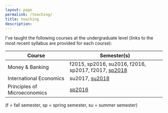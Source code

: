 ```yaml
---
layout: page
permalink: /teaching/
title: teaching
description: 
---
```


I've taught the following courses at the undergraduate level (links to the most recent syllabus are provided for each course):

| Course                        | Semester(s)                                         |
|-------------------------------|-----------------------------------------------------|
 Money & Banking               | f2015, sp2016, su2016, f2016, sp2017, f2017, [sp2018](https://drive.google.com/open?id=1-KsqTI43-Aj7o74THp9516iQazxGA0Fp)|
 International Economics       | su2017, [su2018](https://drive.google.com/open?id=19bNOvuJUcOuJfaMDThSlAZXRHv24Qy5o)|
 Principles of Microeconomics | [sp2016](https://drive.google.com/open?id=1djcMuDbCogYAHh9QyxppcZCMu40k0WLL)|



(f = fall semester, sp = spring semester, su = summer semester)
